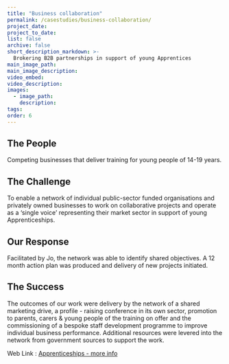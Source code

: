 ```yaml
---
title: "Business collaboration"
permalink: /casestudies/business-collaboration/
project_date:
project_to_date:
list: false
archive: false
short_description_markdown: >-
  Brokering B2B partnerships in support of young Apprentices
main_image_path:
main_image_description:
video_embed:
video_description:
images:
  - image_path:
    description:
tags:
order: 6
--- 
```


The People
---
Competing businesses that deliver training for young people of 14-19 years.

The Challenge
---
To enable a network of individual public-sector funded organisations and privately owned businesses to work on collaborative projects and operate as a ‘single voice’ representing their market sector in support of young Apprenticeships.

Our Response 
---
Facilitated by Jo, the network was able to identify shared objectives. A 12 month action plan was produced and delivery of new projects initiated.

The Success
---
The outcomes of our work were delivery by the network of a shared marketing drive, a profile - raising conference in its own sector, promotion to parents, carers & young people of the training on offer and the commissioning of a bespoke staff development programme to improve individual business performance. Additional resources were levered into the network from government sources to support the work.

Web Link : <a href="http://www.apprenticeships.org.uk/" target="link">Apprenticeships - more info</a>
